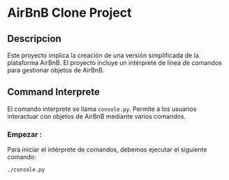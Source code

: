# AirBnB Clone Project

## Descripcion

Este proyecto implica la creación de una versión simplificada de la plataforma AirBnB. El proyecto incluye un intérprete de línea de comandos para gestionar objetos de AirBnB.

## Command Interprete

El comando interprete se llama `console.py`. Permite a los usuarios interactuar con objetos de AirBnB mediante varios comandos.

### Empezar :

Para iniciar el intérprete de comandos, debemos ejecutar el siguiente comando:

```bash
./console.py
